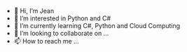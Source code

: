 - 👋 Hi, I’m Jean
- 👀 I’m interested in Python and C#
- 🌱 I’m currently learning C#, Python and Cloud Computing
- 💞️ I’m looking to collaborate on ...
- 📫 How to reach me ...

<!---
jeaniius/jeaniius is a ✨ special ✨ repository because its `README.md` (this file) appears on your GitHub profile.
You can click the Preview link to take a look at your changes.
--->
